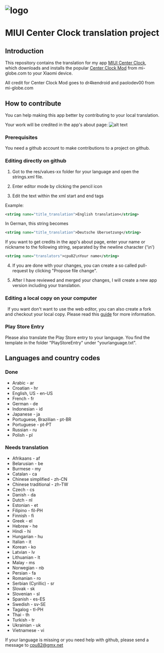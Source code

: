 # ![logo](http://i.imgur.com/yundeJX.png)
# MIUI Center Clock translation project

## Introduction

This repository contains the translation for my app [MIUI Center Clock](https://play.google.com/store/apps/details?id=com.cpu82.miuicenterclock), which downloads and installs the popular [Center Clock Mod](http://forum.mi-globe.com/general-development-f34/mod-miui-v8-center-clock-mod-t67.html) from mi-globe.com to your Xiaomi device.

All credit for Center Clock Mod goes to dr4kendroid and paolodev00 from mi-globe.com

## How to contribute

You can help making this app better by contributing to your local translation.

Your work will be credited in the app's about page:
![alt text](http://imgur.com/9VIn4o6.png)

### Prerequisites

You need a github account to make contributions to a project on github.

### Editing directly on github

1. Got to the res/values-xx folder for your language and open the strings.xml file.

2. Enter editor mode by clicking the pencil icon

3. Edit the text within the xml start and end tags

Example:
```xml
<string name="title_translation">English translation</string>
```
In German, this string becomes
```xml
<string name="title_translation">Deutsche Übersetzung</string>
```
If you want to get credits in the app's about page, enter your name or nickname to the following string, separated by the newline character ('\n')
```xml
<string name="translators">cpu82\nYour name</string>
```

4. If you are done with your changes, you can create a so called pull-request by clicking "Propose file change".

5. After I have reviewed and merged your changes, I will create a new app version including your translation.

### Editing a local copy on your computer
 
If you want don't want to use the web editor, you can also create a fork and checkout your local copy.
Please read this [guide](https://guides.github.com/activities/forking/) for more information.

### Play Store Entry

Please also translate the Play Store entry to your language.
You find the template in the folder "PlayStoreEntry" under "yourlanguage.txt".

## Languages and country codes

### Done
* Arabic - ar
* Croatian - hr
* English, US - en-US
* French - fr
* German - de
* Indonesian - id
* Japanese - ja
* Portuguese, Brazilian - pt-BR
* Portuguese - pt-PT 
* Russian - ru
* Polish - pl

### Needs translation
* Afrikaans - af
* Belarusian - be
* Burmese - my
* Catalan - ca
* Chinese simplified - zh-CN
* Chinese traditional - zh-TW
* Czech - cs
* Danish - da
* Dutch - nl
* Estonian - et
* Filipino - fil-PH
* Finnish - fi
* Greek - el
* Hebrew - he
* Hindi - hi
* Hungarian - hu
* Italian - it
* Korean - ko
* Latvian - lv
* Lithuanian - lt
* Malay - ms
* Norwegian - nb
* Persian - fa
* Romanian - ro
* Serbian (Cyrillic) - sr
* Slovak - sk
* Slovenian - sl
* Spanish - es-ES
* Swedish - sv-SE
* Tagalog - tl-PH
* Thai - th
* Turkish - tr
* Ukrainian - uk
* Vietnamese - vi


If your language is missing or you need help with github, please send a message to cpu82@gmx.net
